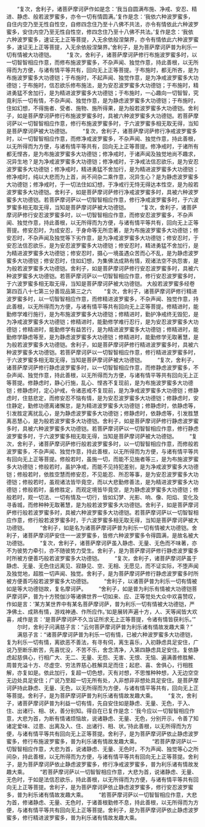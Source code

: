 <!-- { "loadSidebar": true } -->
　　“复次，舍利子，诸菩萨摩诃萨作如是念：‘我当自圆满布施、净戒、安忍、精进、静虑、般若波罗蜜多，亦令一切有情圆满。’复作是念：‘我依六种波罗蜜多，自住内空乃至无性自性空，自修四念住乃至十八佛不共法，亦令有情依此六种波罗蜜多，安住内空乃至无性自性空，修四念住乃至十八佛不共法。’复作是念：‘我依六种波罗蜜多，速证无上正等菩提，入无余依般涅槃界，亦令有情依此六种波罗蜜多，速证无上正等菩提，入无余依般涅槃界。’舍利子，是为菩萨摩诃萨普为利乐一切有情被大功德铠。
　　“复次，舍利子，诸菩萨摩诃萨修行布施波罗蜜多时，以一切智智相应作意，而修布施波罗蜜多，不杂声闻、独觉作意，持此善根，以无所得而为方便，与诸有情平等共有，回向无上正等菩提。于布施时，都无所吝，是为布施波罗蜜多大功德铠；于布施时，不起声闻、独觉作意，是为净戒波罗蜜多大功德铠；于布施时，信忍欲乐修布施法，是为安忍波罗蜜多大功德铠；于布施时，精进勇猛不舍加行，是为精进波罗蜜多大功德铠；于布施时，一心趣向一切智智，究竟利乐一切有情，不杂声闻、独觉作意，是为静虑波罗蜜多大功德铠；于布施时，住如幻想，不得施者、受者、施物、施所得果，是为般若波罗蜜多大功德铠。舍利子，如是菩萨摩诃萨修行布施波罗蜜多时，具被六种波罗蜜多大功德铠。若菩萨摩诃萨以一切智智相应作意，修行布施波罗蜜多时，于六波罗蜜多相无取无得，当知是菩萨摩诃萨被大功德铠。
　　“复次，舍利子，诸菩萨摩诃萨修行净戒波罗蜜多时，以一切智智相应作意，而修净戒波罗蜜多，不杂声闻、独觉作意，持此善根，以无所得而为方便，与诸有情平等共有，回向无上正等菩提。修净戒时，于诸所有都无悭吝，是为布施波罗蜜多大功德铠；修净戒时，于诸声闻及独觉地尚不趣求，况异生地？是为净戒波罗蜜多大功德铠；修净戒时，于净戒法信忍欲乐，是为安忍波罗蜜多大功德铠；修净戒时，精进勇猛不舍加行，是为精进波罗蜜多大功德铠；修净戒时，纯以大悲而为上首，尚不间杂二乘作意，况异生心？是为静虑波罗蜜多大功德铠；修净戒时，于一切法住如幻想，于净戒行无恃无得达本性空，是为般若波罗蜜多大功德铠。舍利子，如是菩萨摩诃萨修行净戒波罗蜜多时，具被六种波罗蜜多大功德铠。若菩萨摩诃萨以一切智智相应作意，修行净戒波罗蜜多时，于六波罗蜜多相无取无得，当知是菩萨摩诃萨被大功德铠。
　　“复次，舍利子，诸菩萨摩诃萨修行安忍波罗蜜多时，以一切智智相应作意，而修安忍波罗蜜多，不杂声闻、独觉作意，持此善根，以无所得而为方便，与诸有情平等共有，回向无上正等菩提。修安忍时，为成安忍，于身命等无所恋著，是为布施波罗蜜多大功德铠；修安忍时，不杂声闻及独觉等下劣作意，是为净戒波罗蜜多大功德铠；修安忍时，于安忍法信忍欲乐，是为安忍波罗蜜多大功德铠；修安忍时，精进勇猛不舍加行，是为精进波罗蜜多大功德铠；修安忍时，摄心一境虽遇众苦而心不乱，是为静虑波罗蜜多大功德铠；修安忍时，住如幻想，为集佛法成熟有情，观诸法空不执怨害，是为般若波罗蜜多大功德铠。舍利子，如是菩萨摩诃萨修行安忍波罗蜜多时，具被六种波罗蜜多大功德铠。若菩萨摩诃萨以一切智智相应作意，修行安忍波罗蜜多时，于六波罗蜜多相无取无得，当知是菩萨摩诃萨被大功德铠。
大般若波罗蜜多经卷第四百八十七第三分善现品第三之六
　　“复次，舍利子，诸菩萨摩诃萨修行精进波罗蜜多时，以一切智智相应作意，而修精进波罗蜜多，不杂声闻、独觉作意，持此善根，以无所得而为方便，与诸有情平等共有回向无上正等菩提。修精进时，能勤修学难行施行，是为布施波罗蜜多大功德铠；修精进时，勤护净戒终无毁犯，是为净戒波罗蜜多大功德铠；修精进时，能勤修学难行忍行，是为安忍波罗蜜多大功德铠；修精进时，能勤修学有益苦行，是为精进波罗蜜多大功德铠；修精进时，能勤修学静虑等至，是为静虑波罗蜜多大功德铠；修精进时，能勤修学无取著慧，是为般若波罗蜜多大功德铠。舍利子，如是菩萨摩诃萨修行精进波罗蜜多时，具被六种波罗蜜多大功德铠。若菩萨摩诃萨以一切智智相应作意，修行精进波罗蜜多时，于六波罗蜜多相无取无得，当知是菩萨摩诃萨被大功德铠。
　　“复次，舍利子，诸菩萨摩诃萨修行静虑波罗蜜多时，以一切智智相应作意，而修静虑波罗蜜多，不杂声闻、独觉作意，持此善根，以无所得而为方便，与诸有情平等共有回向无上正等菩提。修静虑时，静心行施，乱心、悭吝不复现前，是为布施波罗蜜多大功德铠；修静虑时，定心护戒，令诸恶戒不复现前，是为净戒波罗蜜多大功德铠；修静虑时，住慈悲定，而修安忍不恼有情，是为安忍波罗蜜多大功德铠；修静虑时，安住静定，勤修功德离诸懈怠，是为精进波罗蜜多大功德铠；修静虑时，依静虑等，引发胜定离扰乱心，是为静虑波罗蜜多大功德铠；修静虑时，依静虑等，引发胜慧离恶慧心，是为般若波罗蜜多大功德铠。舍利子，如是菩萨摩诃萨修行静虑波罗蜜多时，具被六种波罗蜜多大功德铠。若菩萨摩诃萨以一切智智相应作意，修行静虑波罗蜜多时，于六波罗蜜多相无取无得，当知是菩萨摩诃萨被大功德铠。
　　“复次，舍利子，诸菩萨摩诃萨修行般若波罗蜜多时，以一切智智相应作意，而修般若波罗蜜多，不杂声闻、独觉作意，持此善根，以无所得而为方便，与诸有情平等共有回向无上正等菩提。修般若时，虽施一切，而能不见施者等三，是为布施波罗蜜多大功德铠；修般若时，虽护净戒，而能不见持犯差别，是为净戒波罗蜜多大功德铠；修般若时，依胜空慧而修安忍，不见能忍、所忍等事，是为安忍波罗蜜多大功德铠；修般若时，虽观诸法皆毕竟空，而以大悲勤修善法，是为精进波罗蜜多大功德铠；修般若时，虽修胜定，而观定境皆毕竟空，是为静虑波罗蜜多大功德铠；修般若时，观一切法、一切有情及一切行，皆如幻梦、光影、响、像、阳焰、变化及寻香城，而修种种无取著慧，是为般若波罗蜜多大功德铠。舍利子，如是菩萨摩诃萨修行般若波罗蜜多时，具被六种波罗蜜多大功德铠。若菩萨摩诃萨以一切智智相应作意，修行般若波罗蜜多时，于六波罗蜜多相无取无得，当知是菩萨摩诃萨被大功德铠。
　　“舍利子，如是名为诸菩萨摩诃萨普为利乐一切有情被大功德铠。舍利子，诸菩萨摩诃萨安住一一波罗蜜多，皆修六种波罗蜜多令得圆满，是故名被大功德铠。
　　“复次，舍利子，诸菩萨摩诃萨虽入静虑、无量、无色而不味著，亦不为彼势力牵引，亦不随彼势力受生。舍利子，是为菩萨摩诃萨修行静虑波罗蜜多时所被方便善巧般若波罗蜜多大功德铠。
　　“复次，舍利子，诸菩萨摩诃萨虽于静虑、无量、无色住远离见、寂静见、空、无相、无愿见，而不证实际，不堕声闻及独觉地，超胜一切声闻、独觉。舍利子，是为菩萨摩诃萨修行静虑波罗蜜多时所被方便善巧般若波罗蜜多大功德铠。
　　“舍利子，以诸菩萨普为利乐一切有情被如是等大功德铠故，复名摩诃萨。
　　“舍利子，如是普为利乐有情被大功德铠菩萨摩诃萨，普为十方殑伽沙等诸佛世界一切如来、应、正等觉处大众中欢喜赞叹，作如是言：‘某方某世界中有某名菩萨摩诃萨，普为利乐一切有情被大功德铠，严净佛土、成熟有情，游戏神通、作所应作。’如是展转声遍十方，人、天等闻皆大欢喜，咸作是言：‘是菩萨摩诃萨不久当证所求无上正等菩提，令诸有情皆获利乐。’”
　　尔时，舍利子问满慈子言：“云何菩萨摩诃萨普为利乐诸有情故发趣大乘？”
　　满慈子言：“诸菩萨摩诃萨普为利乐一切有情，已被六种波罗蜜多大功德铠，复为利乐一切有情，离欲恶不善法，有寻有伺，离生喜乐，入初静虑具足安住，广说乃至断乐断苦，先喜忧没，不苦不乐，舍念清净，入第四静虑具足安住。复依静虑起慈俱心，行相广大、无二、无量、无怨、无害、无恨、无恼、遍满善修胜解、周普充溢十方、尽虚空、穷法界慈心胜解具足而住；起悲、喜、舍俱心，行相胜解，亦复如是。依此加行，复超一切色想，灭有对想，不思惟种种想，入无边空空无边处具足安住；广说乃至超一切无所有处，入非想非非想处具足安住。是菩萨摩诃萨持此静虑、无量、无色，以无所得而为方便，与诸有情平等共有，回向无上正等菩提。舍利子，是为菩萨摩诃萨普为利乐诸有情故发趣大乘。
　　“复次，舍利子，诸菩萨摩诃萨普为利益一切有情，先自安住如是静虑、无量、无色，于入、住、出诸行、相、状，善分别知。得自在已复作是念：‘我今应以一切智智相应作意，大悲为首，为断有情诸烦恼故，说诸静虑、无量、无色，分别开示，令善了知诸定爱味、过患、出离及入、住、出诸行、相、状。’持此善根，以无所得而为方便，与诸有情平等共有回向无上正等菩提。舍利子，是为菩萨摩诃萨依止静虑波罗蜜多，修行布施波罗蜜多，普为利乐诸有情故发趣大乘。
　　“若菩萨摩诃萨以一切智智相应作意，大悲为首，说诸静虑、无量、无色时，不为声闻、独觉等心之所间杂，持此善根，以无所得而为方便，与诸有情平等共有回向无上正等菩提。舍利子，是为菩萨摩诃萨依止静虑波罗蜜多，修行净戒波罗蜜多，普为利乐诸有情故发趣大乘。
　　“若菩萨摩诃萨以一切智智相应作意，大悲为首，说诸静虑、无量、无色时，于如是法信忍欲乐，持此善根，以无所得而为方便，与诸有情平等共有回向无上正等菩提。舍利子，是为菩萨摩诃萨依止静虑波罗蜜多，修行安忍波罗蜜多，普为利乐诸有情故发趣大乘。
　　“若菩萨摩诃萨以一切智智相应作意，大悲为首，修诸静虑、无量、无色时，于诸善根勤修不息，持此善根，以无所得而为方便，与诸有情平等共有回向无上正等菩提。舍利子，是为菩萨摩诃萨依止静虑波罗蜜多，修行精进波罗蜜多，普为利乐诸有情故发趣大乘。
